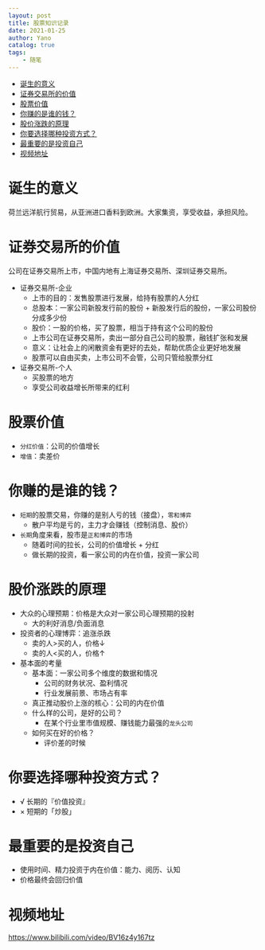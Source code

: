 ```yaml
---
layout: post
title: 股票知识记录
date: 2021-01-25
author: Yano
catalog: true
tags:
    - 随笔
---
```


<!-- TOC -->

- [诞生的意义](#诞生的意义)
- [证券交易所的价值](#证券交易所的价值)
- [股票价值](#股票价值)
- [你赚的是谁的钱？](#你赚的是谁的钱)
- [股价涨跌的原理](#股价涨跌的原理)
- [你要选择哪种投资方式？](#你要选择哪种投资方式)
- [最重要的是投资自己](#最重要的是投资自己)
- [视频地址](#视频地址)

<!-- /TOC -->

# 诞生的意义
荷兰远洋航行贸易，从亚洲进口香料到欧洲。大家集资，享受收益，承担风险。

# 证券交易所的价值
公司在证券交易所上市，中国内地有上海证券交易所、深圳证券交易所。
* 证券交易所-企业
    * 上市的目的：发售股票进行发展，给持有股票的人分红
    * 总股本：一家公司新股发行前的股份 + 新股发行后的股份，一家公司股份分成多少份
    * 股价：一股的价格，买了股票，相当于持有这个公司的股份
    * 上市公司在证券交易所，卖出一部分自己公司的股票，融钱扩张和发展
    * 意义：让社会上的闲散资金有更好的去处，帮助优质企业更好地发展
    * 股票可以自由买卖，上市公司不会管，公司只管给股票分红
* 证券交易所-个人
    * 买股票的地方
    * 享受公司收益增长所带来的红利

# 股票价值
* `分红价值`：公司的价值增长
* `增值`：卖差价

# 你赚的是谁的钱？
* `短期`的股票交易，你赚的是别人亏的钱（接盘），`零和博弈`
    * 散户平均是亏的，主力才会赚钱（控制消息、股价）
* `长期`角度来看，股市是`正和博弈`的市场
    * 随着时间的拉长，公司的价值增长 + 分红
    * 做长期的投资，看一家公司的内在价值，投资一家公司

# 股价涨跌的原理
* 大众的心理预期：价格是大众对一家公司心理预期的投射
    * 大的利好消息/负面消息
* 投资者的心理博弈：追涨杀跌
    * 卖的人>买的人，价格↓
    * 卖的人<买的人，价格↑
* 基本面的考量
    * 基本面：一家公司多个维度的数据和情况
        * 公司的财务状况、盈利情况
        * 行业发展前景、市场占有率
    * 真正推动股价上涨的核心：公司的内在价值
    * 什么样的公司，是好的公司？
        * 在某个行业里市值规模、赚钱能力最强的`龙头公司`
    * 如何买在好的价格？
        * 评价差的时候

# 你要选择哪种投资方式？
* √ 长期的『价值投资』
* × 短期的「炒股」

# 最重要的是投资自己
* 使用时间、精力投资于内在价值：能力、阅历、认知
* 价格最终会回归价值

# 视频地址
https://www.bilibili.com/video/BV16z4y167tz

